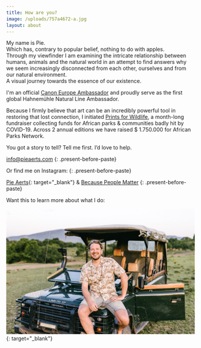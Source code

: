```yaml
---
title: How are you?
image: /uploads/757a4672-a.jpg
layout: about
---
```


<div><p>My name is Pie.<br />Which has, contrary to popular belief, nothing to do with apples.<br />Through my viewfinder I am examining the intricate relationship between humans, animals and the natural world in an attempt to find answers why we seem increasingly disconnected from each other, ourselves and from our natural environment.<br />A visual journey towards the essence of our existence.</p><p>I'm an official <a target="_blank" rel="noopener" href="https://www.canon-europe.com/pro/ambassadors/pie-aerts/">Canon Europe Ambassador</a>&nbsp;and proudly serve as the first global Hahnem&uuml;hle Natural Line Ambassador.&nbsp;</p><p>Because I firmly believe that art can be an incredibly powerful tool in restoring that lost connection, I initiated <a target="_blank" rel="noopener" href="https://www.printsforwildlife.org">Prints for Wildlife</a>, a month-long fundraiser collecting funds for African parks &amp; communities badly hit by COVID-19. Across 2 annual editions we have raised $ 1.750.000 for African Parks Network.&nbsp;</p><p>You got a story to tell? Tell me first. I&rsquo;d love to help.</p></div>

[info@pieaerts.com](mailto:info@pieaerts.com)
{: .present-before-paste}

Or find me on Instagram:
{: .present-before-paste}

[Pie Aerts](https://www.instagram.com/pie_aerts/){: target="_blank"}&nbsp;&&nbsp;[Because People Matter](https://www.instagram.com/because.people.matter/)
{: .present-before-paste}

Want this to learn more about what I do:

[![Because People Matter](/uploads/757a4672-a.jpg)](https://www.youtube.com/watch?v=oJcbenttvIA&amp;t=3s){: target="_blank"}